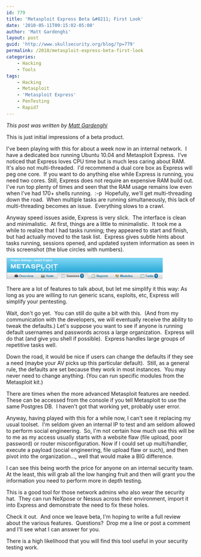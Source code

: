 ```yaml
---
id: 779
title: 'Metasploit Express Beta &#8211; First Look'
date: '2010-05-11T09:15:02-05:00'
author: 'Matt Gardenghi'
layout: post
guid: 'http://www.skullsecurity.org/blog/?p=779'
permalink: /2010/metasploit-express-beta-first-look
categories:
    - Hacking
    - Tools
tags:
    - Hacking
    - Metasploit
    - 'Metasploit Express'
    - PenTesting
    - Rapid7
---
```


<em>This post was written by <a href='http://www.twitter.com/matt_gardenghi'>Matt Gardenghi</a></em>

This is just initial impressions of a beta product.

I've been playing with this for about a week now in an internal network.  I have a dedicated box running Ubuntu 10.04 and Metasploit Express.  I've noticed that Express loves CPU time but is much less caring about RAM.  It's also not multi-threaded.  I'd recommend a dual core box as Express will peg one core.  If you want to do anything else while Express is running, you need two cores. Still, Express does not require an expensive RAM build out. I've run top plenty of times and seen that the RAM usage remains low even when I've had 170+ shells running.  :-p  Hopefully, we'll get multi-threading down the road.  When multiple tasks are running simultaneously, this lack of multi-threading becomes an issue.  Everything slows to a crawl.
<!--more-->
Anyway speed issues aside, Express is very slick.  The interface is clean and minimalistic.  At first, things are a little to minimalistic.  It took me a while to realize that I had tasks running; they appeared to start and finish, but had actually moved to the task list.  Express gives subtle hints about tasks running, sessions opened, and updated system information as seen in this screenshot (the blue circles with numbers).

<img class="alignnone" title="Express" src="/blogdata/Express1.PNG" alt="" width="417" height="57" />

There are a lot of features to talk about, but let me simplify it this way: As long as you are willing to run generic scans, exploits, etc, Express will simplify your pentesting.

Wait, don't go yet.  You can still do quite a bit with this.  (And from my communication with the developers, we will eventually receive the ability to tweak the defaults.) Let's suppose you want to see if anyone is running default usernames and passwords across a large organization.  Express will do that (and give you shell if possible).  Express handles large groups of repetitive tasks well.

Down the road, it would be nice if users can change the defaults if they see a need (maybe your AV picks up this particular default).  Still, as a general rule, the defaults are set because they work in most instances.  You may never need to change anything. (You can run specific modules from the Metasploit kit.)

There are times when the more advanced Metasploit features are needed.  These can be accessed from the console if you tell Metasploit to use the same Postgres DB.  I haven't got that working yet, probably user error.

Anyway, having played with this for a while now, I can't see it replacing my usual toolset.  I'm seldom given an internal IP to test and am seldom allowed to perform social engineering.  So, I'm not certain how much use this will be to me as my access usually starts with a website flaw (file upload, poor password) or router misconfiguration. Now if I could set up multi/handler, execute a payload (social engineering, file upload flaw or such), and then pivot into the organization..., well that would make a BIG difference.

I can see this being worth the price for anyone on an internal security team.  At the least, this will grab all the low hanging fruit and then will grant you the information you need to perform more in depth testing.

This is a good tool for those network admins who also wear the security hat.  They can run NeXpose or Nessus across their environment, import it into Express and demonstrate the need to fix these holes.

Check it out.  And once we leave beta, I'm hoping to write a full review about the various features.  Questions?  Drop me a line or post a comment and I'll see what I can answer for you.

There is a high likelihood that you will find this tool useful in your security testing work.
